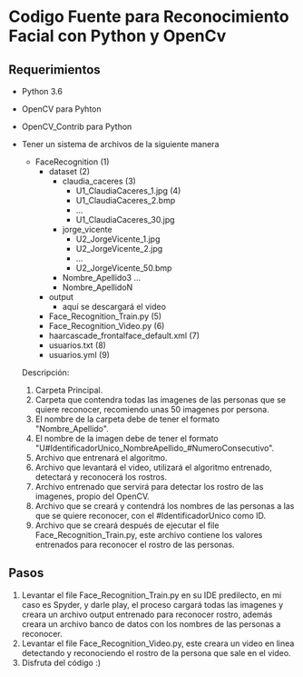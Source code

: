 # Codigo Fuente para Reconocimiento Facial con Python y OpenCv


## Requerimientos

- Python 3.6
- OpenCV para Pyhton
- OpenCV_Contrib para Python
- Tener un sistema de archivos de la siguiente manera

    - FaceRecognition (1)
        - dataset (2)
            - claudia_caceres (3)
                - U1_ClaudiaCaceres_1.jpg (4)
                - U1_ClaudiaCaceres_2.bmp
                - ...
                - U1_ClaudiaCaceres_30.jpg
            - jorge_vicente
                - U2_JorgeVicente_1.jpg
                - U2_JorgeVicente_2.jpg
                - ...
                - U2_JorgeVicente_50.bmp
            - Nombre_Apellido3
            ...
            - Nombre_ApellidoN
        - output
            - aquí se descargará el video
        - Face_Recognition_Train.py (5)
        - Face_Recognition_Video.py (6)
        - haarcascade_frontalface_default.xml  (7)
        - usuarios.txt (8)
        - usuarios.yml (9)
      
    Descripción:
    1) Carpeta Principal.
    2) Carpeta que contendra todas las imagenes de las personas que se quiere reconocer, recomiendo unas 50 imagenes por persona.
    3) El nombre de la carpeta debe de tener el formato "Nombre_Apellido".
    4) El nombre de la imagen debe de tener el formato "U#IdentificadorUnico_NombreApellido_#NumeroConsecutivo".
    5) Archivo que entrenará el algoritmo.
    6) Archivo que levantará el video, utilizará el algoritmo entrenado, detectará y reconocerá los rostros.
    7) Archivo entrenado que servirá para detectar los rostro de las imagenes, propio del OpenCV.
    8) Archivo que se creará y contendrá los nombres de las personas a las que se quiere reconocer, con el #IdentificadorUnico como ID.
    9) Archivo que se creará después de ejecutar el file Face_Recognition_Train.py, este archivo contiene los valores entrenados para reconocer el rostro de las personas.
      
## Pasos

 1) Levantar el file Face_Recognition_Train.py en su IDE predilecto, en mi caso es Spyder, y darle play, el proceso cargará todas las imagenes y creara un archivo output entrenado para reconocer rostro, además creara un archivo banco de datos con los nombres de las personas a reconocer.
 2) Levantar el file Face_Recognition_Video.py, este creara un video en linea detectando y reconociendo el rostro de la persona que sale en el video.
 3) Disfruta del código :)
